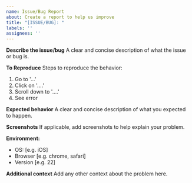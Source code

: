 ```yaml
---
name: Issue/Bug Report
about: Create a report to help us improve
title: "[ISSUE/BUG]: "
labels: ''
assignees: ''
---
```


**Describe the issue/bug**
A clear and concise description of what the issue or bug is.

**To Reproduce**
Steps to reproduce the behavior:

1. Go to '...'
2. Click on '....'
3. Scroll down to '....'
4. See error

**Expected behavior**
A clear and concise description of what you expected to happen.

**Screenshots**
If applicable, add screenshots to help explain your problem.

**Environment:**

* OS: [e.g. iOS]
* Browser [e.g. chrome, safari]
* Version [e.g. 22]

**Additional context**
Add any other context about the problem here.
